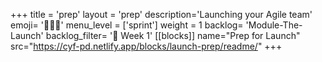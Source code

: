 +++
title = 'prep'
layout = 'prep'
description='Launching your Agile team'
emoji= '🧑🏾‍💻'
menu_level = ['sprint']
weight = 1
backlog= 'Module-The-Launch'
backlog_filter= '📅 Week 1'
[[blocks]]
name="Prep for Launch"
src="https://cyf-pd.netlify.app/blocks/launch-prep/readme/"
+++
